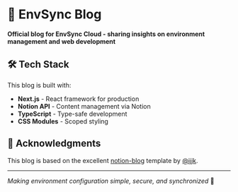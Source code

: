# 📝 EnvSync Blog

**Official blog for EnvSync Cloud - sharing insights on environment management and web development**

## 🛠️ Tech Stack

This blog is built with:
- **Next.js** - React framework for production
- **Notion API** - Content management via Notion
- **TypeScript** - Type-safe development
- **CSS Modules** - Scoped styling

## 🙏 Acknowledgments

This blog is based on the excellent [notion-blog](https://github.com/ijjk/notion-blog) template by [@ijjk](https://github.com/ijjk).

---

*Making environment configuration simple, secure, and synchronized* 🌟